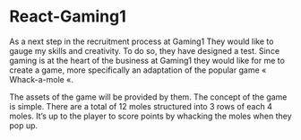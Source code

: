 # React-Gaming1

As a next step in the recruitment process at Gaming1 They would like to gauge my skills and creativity. To do so,
they have designed a test. Since gaming is at the heart of the business at Gaming1 they would like
for me to create a game, more specifically an adaptation of the popular game « Whack-a-mole «.

The assets of the game will be provided by them.
The concept of the game is simple. There are a total of 12 moles structured into 3 rows of each 4
moles. It’s up to the player to score points by whacking the moles when they pop up.
